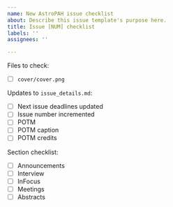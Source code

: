 ```yaml
---
name: New AstroPAH issue checklist
about: Describe this issue template's purpose here.
title: Issue [NUM] checklist
labels: ''
assignees: ''

---
```


Files to check:
- [ ] `cover/cover.png`

Updates to `issue_details.md`:

- [ ] Next issue deadlines updated
- [ ] Issue number incremented
- [ ] POTM
- [ ] POTM caption
- [ ] POTM credits

Section checklist:

- [ ] Announcements
- [ ] Interview
- [ ] InFocus
- [ ] Meetings
- [ ] Abstracts
